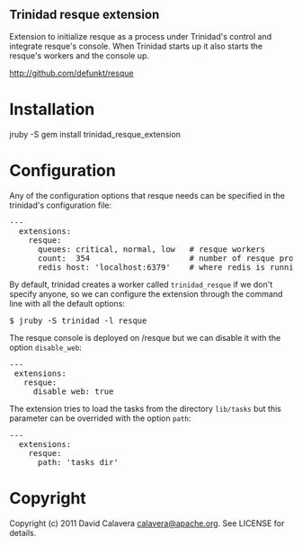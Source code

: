 Trinidad resque extension
-------------------------

Extension to initialize resque as a process under Trinidad's control and integrate resque's console. 
When Trinidad starts up it also starts the resque's workers and the console up.

http://github.com/defunkt/resque

Installation
============

jruby -S gem install trinidad_resque_extension

Configuration
=============

Any of the configuration options that resque needs can be specified in the trinidad's configuration file:

<pre>
---
  extensions:
    resque:
      queues: critical, normal, low   # resque workers
      count:  354                     # number of resque processes, by default 1
      redis_host: 'localhost:6379'    # where redis is running
</pre>

By default, trinidad creates a worker called `trinidad_resque` if we don't
specify anyone, so we can configure the extension through the command line
with all the default options:

<pre>$ jruby -S trinidad -l resque</pre>

The resque console is deployed on /resque but we can disable it with the
option `disable_web`:

<pre>
---
 extensions:
   resque:
     disable_web: true
</pre>

The extension tries to load the tasks from the directory `lib/tasks` but
this parameter can be overrided with the option `path`:

<pre>
---
  extensions:
    resque:
      path: 'tasks_dir'
</pre>

Copyright
=========

Copyright (c) 2011 David Calavera <calavera@apache.org>. See LICENSE for details.
